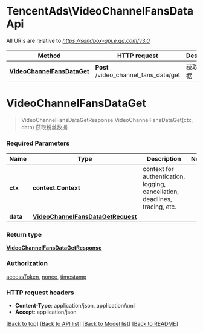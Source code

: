 # TencentAds\VideoChannelFansDataApi

All URIs are relative to *https://sandbox-api.e.qq.com/v3.0*

Method | HTTP request | Description
------------- | ------------- | -------------
[**VideoChannelFansDataGet**](VideoChannelFansDataApi.md#VideoChannelFansDataGet) | **Post** /video_channel_fans_data/get | 获取粉丝数据


# **VideoChannelFansDataGet**
> VideoChannelFansDataGetResponse VideoChannelFansDataGet(ctx, data)
获取粉丝数据

### Required Parameters

Name | Type | Description  | Notes
------------- | ------------- | ------------- | -------------
 **ctx** | **context.Context** | context for authentication, logging, cancellation, deadlines, tracing, etc.
  **data** | [**VideoChannelFansDataGetRequest**](VideoChannelFansDataGetRequest.md)|  | 

### Return type

[**VideoChannelFansDataGetResponse**](VideoChannelFansDataGetResponse.md)

### Authorization

[accessToken](../README.md#accessToken), [nonce](../README.md#nonce), [timestamp](../README.md#timestamp)

### HTTP request headers

 - **Content-Type**: application/json, application/xml
 - **Accept**: application/json

[[Back to top]](#) [[Back to API list]](../README.md#documentation-for-api-endpoints) [[Back to Model list]](../README.md#documentation-for-models) [[Back to README]](../README.md)

